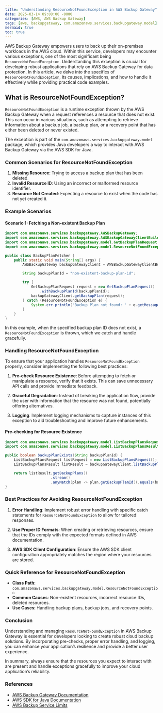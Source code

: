 ```yaml
---
title: "Understanding ResourceNotFoundException in AWS Backup Gateway"
date: 2025-03-14 09:00:00 -0000
categories: [AWS, AWS Backup Gateway]
tags: [aws, backupgateway, com.amazonaws.services.backupgateway.model]
mermaid: true
toc: true
---
```



AWS Backup Gateway empowers users to back up their on-premises workloads in the AWS cloud. Within this service, developers may encounter various exceptions, one of the most significant being `ResourceNotFoundException`. Understanding this exception is crucial for developing robust applications that rely on AWS Backup Gateway for data protection. In this article, we delve into the specifics of `ResourceNotFoundException`, its causes, implications, and how to handle it effectively while providing practical code examples.

## What is ResourceNotFoundException?

`ResourceNotFoundException` is a runtime exception thrown by the AWS Backup Gateway when a request references a resource that does not exist. This can occur in various situations, such as attempting to retrieve information about a backup job, a backup plan, or a recovery point that has either been deleted or never existed.

The exception is part of the `com.amazonaws.services.backupgateway.model` package, which provides Java developers a way to interact with AWS Backup Gateway via the AWS SDK for Java.

### Common Scenarios for ResourceNotFoundException

1. **Missing Resource**: Trying to access a backup plan that has been deleted.
2. **Invalid Resource ID**: Using an incorrect or malformed resource identifier.
3. **Resource Not Created**: Expecting a resource to exist when the code has not yet created it.

### Example Scenarios

#### Scenario 1: Fetching a Non-existent Backup Plan

```java
import com.amazonaws.services.backupgateway.AWSBackupGateway;
import com.amazonaws.services.backupgateway.AWSBackupGatewayClientBuilder;
import com.amazonaws.services.backupgateway.model.GetBackupPlanRequest;
import com.amazonaws.services.backupgateway.model.ResourceNotFoundException;

public class BackupPlanFetcher {
    public static void main(String[] args) {
        AWSBackupGateway backupGatewayClient = AWSBackupGatewayClientBuilder.defaultClient();

        String backupPlanId = "non-existent-backup-plan-id";

        try {
            GetBackupPlanRequest request = new GetBackupPlanRequest()
                .withBackupPlanId(backupPlanId);
            backupGatewayClient.getBackupPlan(request);
        } catch (ResourceNotFoundException e) {
            System.err.println("Backup Plan not found: " + e.getMessage());
        }
    }
}
```

In this example, when the specified backup plan ID does not exist, a `ResourceNotFoundException` is thrown, which we catch and handle gracefully.

### Handling ResourceNotFoundException

To ensure that your application handles `ResourceNotFoundException` properly, consider implementing the following best practices:

1. **Pre-check Resource Existence**: Before attempting to fetch or manipulate a resource, verify that it exists. This can save unnecessary API calls and provide immediate feedback.

2. **Graceful Degradation**: Instead of breaking the application flow, provide the user with information that the resource was not found, potentially offering alternatives.

3. **Logging**: Implement logging mechanisms to capture instances of this exception to aid troubleshooting and improve future enhancements.

#### Pre-checking for Resource Existence

```java
import com.amazonaws.services.backupgateway.model.ListBackupPlansRequest;
import com.amazonaws.services.backupgateway.model.ListBackupPlansResult;

public boolean backupPlanExists(String backupPlanId) {
    ListBackupPlansRequest listRequest = new ListBackupPlansRequest();
    ListBackupPlansResult listResult = backupGatewayClient.listBackupPlans(listRequest);

    return listResult.getBackupPlans()
                     .stream()
                     .anyMatch(plan -> plan.getBackupPlanId().equals(backupPlanId));
}
```

### Best Practices for Avoiding ResourceNotFoundException

1. **Error Handling**: Implement robust error handling with specific catch statements for `ResourceNotFoundException` to allow for tailored responses.
   
2. **Use Proper ID Formats**: When creating or retrieving resources, ensure that the IDs comply with the expected formats defined in AWS documentation.

3. **AWS SDK Client Configuration**: Ensure the AWS SDK client configuration appropriately matches the region where your resources are stored.

### Quick Reference for ResourceNotFoundException

- **Class Path**: `com.amazonaws.services.backupgateway.model.ResourceNotFoundException`
- **Common Causes**: Non-existent resources, incorrect resource IDs, deleted resources.
- **Use Cases**: Handling backup plans, backup jobs, and recovery points.

### Conclusion

Understanding and managing `ResourceNotFoundException` in AWS Backup Gateway is essential for developers looking to create robust cloud backup solutions. By incorporating pre-checks, proper error handling, and logging, you can enhance your application’s resilience and provide a better user experience.

In summary, always ensure that the resources you expect to interact with are present and handle exceptions gracefully to improve your cloud application’s reliability. 

### References

- [AWS Backup Gateway Documentation](https://docs.aws.amazon.com/backup/latest/devguide/what-is-backup-gateway.html)
- [AWS SDK for Java Documentation](https://docs.aws.amazon.com/sdk-for-java/latest/developer-guide/home.html)
- [AWS Backup Service Limits](https://docs.aws.amazon.com/aws-backup/latest/devguide/limits.html)